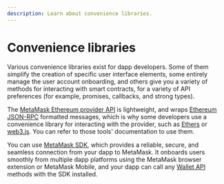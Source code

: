 ```yaml
---
description: Learn about convenience libraries.
---
```


# Convenience libraries

Various convenience libraries exist for dapp developers.
Some of them simplify the creation of specific user interface elements, some entirely manage the
user account onboarding, and others give you a variety of methods for interacting with smart
contracts, for a variety of API preferences (for example, promises, callbacks, and strong types).

The [MetaMask Ethereum provider API](wallet-api.md#ethereum-provider-api) is lightweight, and wraps
[Ethereum JSON-RPC](wallet-api.md#json-rpc-api) formatted messages, which is why
some developers use a convenience library for interacting with the provider, such as
[Ethers](https://www.npmjs.com/package/ethers) or [web3.js](https://www.npmjs.com/package/web3).
You can refer to those tools' documentation to use them.

You can use [MetaMask SDK](/sdk), which provides a reliable, secure, and
seamless connection from your dapp to MetaMask.
It onboards users smoothly from multiple dapp platforms using the MetaMask browser extension or
MetaMask Mobile, and your dapp can call any [Wallet API](wallet-api.md) methods with the SDK installed.
